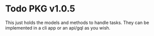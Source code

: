 # Todo PKG v1.0.5

This just holds the models and methods to handle tasks. They can be implemented in a cli app or an api/gql as you wish.

